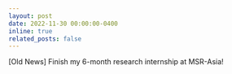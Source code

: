 ```yaml
---
layout: post
date: 2022-11-30 00:00:00-0400
inline: true
related_posts: false
---
```


[Old News] Finish my 6-month research internship at MSR-Asia!
